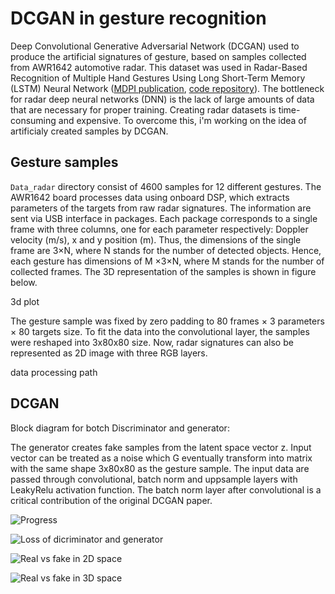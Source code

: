 # DCGAN in gesture recognition
Deep Convolutional Generative Adversarial Network (DCGAN) used to produce the artificial signatures of gesture, based on samples collected from AWR1642 automotive radar. This dataset was used in Radar-Based Recognition of Multiple Hand Gestures Using Long Short-Term Memory (LSTM) Neural Network ([MDPI publication](https://www.mdpi.com/2079-9292/11/5/787),
[code repository](https://github.com/piotrgrobelny/AWR1642-hand-gesture-recognition)). The bottleneck for radar deep neural networks (DNN) is the lack of large amounts of data that are necessary for proper training. Creating radar datasets is time-consuming and expensive. To overcome this, i'm working on the idea of artificialy created samples by DCGAN.

## Gesture samples
`Data_radar` directory consist of 4600 samples for 12 different gestures. The AWR1642 board processes data using onboard DSP, which extracts parameters of the targets from raw radar signatures. The information are sent via USB interface in packages. Each package corresponds to a single frame with three columns,
one for each parameter respectively: Doppler velocity (m/s), x and y position (m). Thus, the dimensions of the single frame are 3×N, where N stands for the number of
detected objects. Hence, each gesture has dimensions of M ×3×N, where M stands for the number of collected frames. The 3D representation of the samples is shown
in figure below. 

3d plot

The gesture sample was fixed by zero padding to 80 frames × 3 parameters × 80 targets size. To fit the data into the convolutional layer,
the samples were reshaped into 3x80x80 size. Now, radar signatures can also be represented as 2D image with three RGB layers.

data processing path

## DCGAN
Block diagram for botch Discriminator and generator:

The generator creates fake samples from the latent space vector z. Input vector can be treated as a noise which G eventually transform into matrix with the same
shape 3x80x80 as the gesture sample. The input data are passed through convolutional, batch norm and uppsample layers with LeakyRelu activation function. The
batch norm layer after convolutional is a critical contribution of the original DCGAN paper. 


![Progress](https://github.com/piotrgrobelny/DCGAN-Radar-signatures-AWR1642/blob/main/Example_images/progress.gif)

![Loss of dicriminator and generator](https://github.com/piotrgrobelny/DCGAN-Radar-signatures-AWR1642/blob/main/Example_images/loss.png)

![Real vs fake in 2D space](https://github.com/piotrgrobelny/DCGAN-Radar-signatures-AWR1642/blob/main/Example_images/comparision_1.png)

![Real vs fake in 3D space](https://github.com/piotrgrobelny/DCGAN-Radar-signatures-AWR1642/blob/main/Example_images/comparision_2.png)
